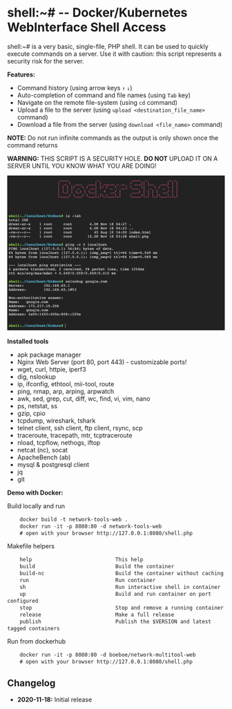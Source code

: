 # shell:~# -- Docker/Kubernetes WebInterface Shell Access

shell:~# is a very basic, single-file, PHP shell. It can be used to quickly execute commands on a server. Use it with caution: this script represents a security risk for the server.

**Features:**

* Command history (using arrow keys `↑` `↓`)
* Auto-completion of command and file names (using `Tab` key)
* Navigate on the remote file-system (using `cd` command)
* Upload a file to the server (using `upload <destination_file_name>` command)
* Download a file from the server (using `download <file_name>` command)

**NOTE:** Do not run infinite commands as the output is only shown once the command returns 

**WARNING:** THIS SCRIPT IS A SECURITY HOLE. **DO NOT** UPLOAD IT ON A SERVER UNTIL YOU KNOW WHAT YOU ARE DOING!

![Screenshot](./screenshot.png)

**Installed tools**
* apk package manager
* Nginx Web Server (port 80, port 443) - customizable ports!
* wget, curl, httpie, iperf3
* dig, nslookup
* ip, ifconfig, ethtool, mii-tool, route
* ping, nmap, arp, arping, arpwatch
* awk, sed, grep, cut, diff, wc, find, vi, vim, nano
* ps, netstat, ss
* gzip, cpio
* tcpdump, wireshark, tshark
* telnet client, ssh client, ftp client, rsync, scp
* traceroute, tracepath, mtr, tcptraceroute
* nload, tcpflow, nethogs, iftop
* netcat (nc), socat
* ApacheBench (ab)
* mysql & postgresql client
* jq
* git

**Demo with Docker:**

Build locally and run

        docker build -t network-tools-web .
        docker run -it -p 8080:80 -d network-tools-web
        # open with your browser http://127.0.0.1:8080/shell.php

Makefile helpers

        help                           This help
        build                          Build the container
        build-nc                       Build the container without caching
        run                            Run container
        sh                             Run interactive shell in container
        up                             Build and run container on port configured
        stop                           Stop and remove a running container
        release                        Make a full release
        publish                        Publish the $VERSION and latest tagged containers

Run from dockerhub

        docker run -it -p 8080:80 -d boeboe/network-multitool-web
        # open with your browser http://127.0.0.1:8080/shell.php

## Changelog

* **2020-11-18:** Initial release
